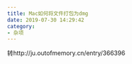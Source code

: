 ```yaml
---
title: Mac如何将文件打包为dmg
date: 2019-07-30 14:29:42
category:
- 杂项
---
```


转http://ju.outofmemory.cn/entry/366396